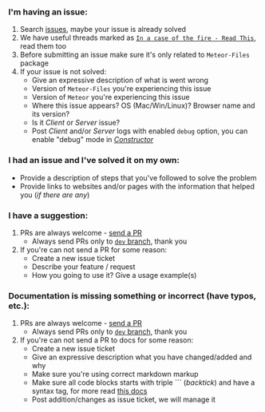 ### I'm having an issue:
 1. Search [issues](https://github.com/VeliovGroup/Meteor-Files/issues), maybe your issue is already solved
 2. We have useful threads marked as [`In a case of the fire - Read This`](https://github.com/VeliovGroup/Meteor-Files/issues?utf8=✓&q=label%3A%22In%20a%20case%20of%20the%20fire%20-%20Read%20This%22), read them too
 3. Before submitting an issue make sure it's only related to `Meteor-Files` package
 4. If your issue is not solved:
     - Give an expressive description of what is went wrong
     - Version of `Meteor-Files` you're experiencing this issue
     - Version of `Meteor` you're experiencing this issue
     - Where this issue appears? OS (Mac/Win/Linux)? Browser name and its version?
     - Is it *Client* or *Server* issue?
     - Post *Client* and/or *Server* logs with enabled `debug` option, you can enable "debug" mode in [*Constructor*](https://github.com/VeliovGroup/Meteor-Files/wiki/Constructor)

### I had an issue and I've solved it on my own:
 - Provide a description of steps that you've followed to solve the problem
 - Provide links to websites and/or pages with the information that helped you (*if there are any*)

### I have a suggestion:
 1. PRs are always welcome - [send a PR](https://github.com/VeliovGroup/Meteor-Files/compare)
     - Always send PRs only to [`dev` branch](https://github.com/VeliovGroup/Meteor-Files/compare/dev), thank you
 2. If you're can not send a PR for some reason:
     - Create a new issue ticket
     - Describe your feature / request
     - How you going to use it? Give a usage example(s)

### Documentation is missing something or incorrect (have typos, etc.):
 1. PRs are always welcome - [send a PR](https://github.com/VeliovGroup/Meteor-Files/compare)
     - Always send PRs only to [`dev` branch](https://github.com/VeliovGroup/Meteor-Files/compare/dev), thank you
 2. If you're can not send a PR to docs for some reason:
     - Create a new issue ticket
     - Give an expressive description what you have changed/added and why
     - Make sure you're using correct markdown markup
     - Make sure all code blocks starts with triple ``` (*backtick*) and have a syntax tag, for more read [this docs](https://help.github.com/articles/creating-and-highlighting-code-blocks/#syntax-highlighting)
     - Post addition/changes as issue ticket, we will manage it